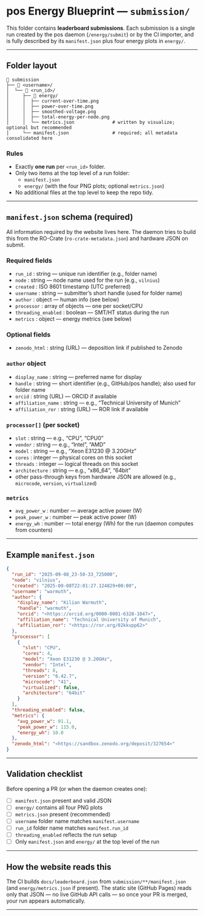 # pos Energy Blueprint — `submission/`

This folder contains **leaderboard submissions**. Each submission is a single run created by the pos daemon (`/energy/submit`) or by the CI importer, and is fully described by its `manifest.json` plus four energy plots in `energy/`.

---

## Folder layout

```text
 submission
├──  <username>/
│  └──  <run_id>/
│     ├──  energy/
│     │  ├── current-over-time.png
│     │  ├── power-over-time.png
│     │  ├── smoothed-voltage.png
│     │  ├── total-energy-per-node.png
│     │  └── metrics.json              # written by visualize; optional but recommended
│     └── manifest.json                # required; all metadata consolidated here
```

### Rules

- Exactly **one run** per `<run_id>` folder.
- Only two items at the top level of a run folder:
  - `manifest.json`
  - `energy/` (with the four PNG plots; optional `metrics.json`)
- No additional files at the top level to keep the repo tidy.

---

## `manifest.json` schema (required)

All information required by the website lives here. The daemon tries to build this from the RO-Crate (`ro-crate-metadata.json`) and hardware JSON on submit.

### Required fields

- `run_id` : string — unique run identifier (e.g., folder name)
- `node` : string — node name used for the run (e.g., `vilnius`)
- `created` : ISO 8601 timestamp (UTC preferred)
- `username` : string — submitter’s short handle (used for folder name)
- `author` : object — human info (see below)
- `processor` : array of objects — one per socket/CPU
- `threading_enabled` : boolean — SMT/HT status during the run
- `metrics` : object — energy metrics (see below)

### Optional fields

- `zenodo_html` : string (URL) — deposition link if published to Zenodo

### `author` object

- `display_name` : string — preferred name for display
- `handle` : string — short identifier (e.g., GitHub/pos handle); also used for folder name
- `orcid` : string (URL) — ORCID if available
- `affiliation_name` : string — e.g., “Technical University of Munich”
- `affiliation_ror` : string (URL) — ROR link if available

### `processor[]` (per socket)

- `slot` : string — e.g., “CPU”, “CPU0”
- `vendor` : string — e.g., “Intel”, “AMD”
- `model` : string — e.g., “Xeon E31230 @ 3.20GHz”
- `cores` : integer — physical cores on this socket
- `threads` : integer — logical threads on this socket
- `architecture` : string — e.g., “x86_64”, “64bit”
- other pass-through keys from hardware JSON are allowed (e.g., `microcode`, `version`, `virtualized`)

### `metrics`

- `avg_power_w` : number — average active power (W)
- `peak_power_w` : number — peak active power (W)
- `energy_wh` : number — total energy (Wh) for the run (daemon computes from counters)

---

## Example `manifest.json`

```json
{
  "run_id": "2025-09-08_23-50-33_725000",
  "node": "vilnius",
  "created": "2025-09-08T22:01:27.124829+00:00",
  "username": "warmuth",
  "author": {
    "display_name": "Kilian Warmuth",
    "handle": "warmuth",
    "orcid": "<https://orcid.org/0000-0001-6328-1047>",
    "affiliation_name": "Technical University of Munich",
    "affiliation_ror": "<https://ror.org/02kkvpp62>"
  },
  "processor": [
    {
      "slot": "CPU",
      "cores": 4,
      "model": "Xeon E31230 @ 3.20GHz",
      "vendor": "Intel",
      "threads": 8,
      "version": "6.42.7",
      "microcode": "41",
      "virtualized": false,
      "architecture": "64bit"
    }
  ],
  "threading_enabled": false,
  "metrics": {
    "avg_power_w": 91.1,
    "peak_power_w": 115.0,
    "energy_wh": 10.0
  },
  "zenodo_html": "<https://sandbox.zenodo.org/deposit/327654>"
}
```

---

## Validation checklist

Before opening a PR (or when the daemon creates one):

- [ ] `manifest.json` present and valid JSON
- [ ] `energy/` contains all four PNG plots
- [ ] `metrics.json` present (recommended)
- [ ] `username` folder name matches `manifest.username`
- [ ] `run_id` folder name matches `manifest.run_id`
- [ ] `threading_enabled` reflects the run setup
- [ ] Only `manifest.json` and `energy/` at the top level of the run

---

## How the website reads this

The CI builds `docs/leaderboard.json` from `submission/**/manifest.json` (and `energy/metrics.json` if present). The static site (GitHub Pages) reads only that JSON — no live GitHub API calls — so once your PR is merged, your run appears automatically.

---
